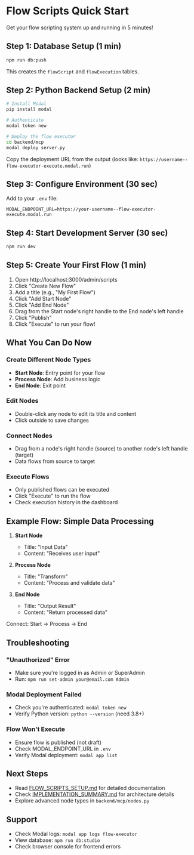 # Flow Scripts Quick Start

Get your flow scripting system up and running in 5 minutes!

## Step 1: Database Setup (1 min)

```bash
npm run db:push
```

This creates the `flowScript` and `flowExecution` tables.

## Step 2: Python Backend Setup (2 min)

```bash
# Install Modal
pip install modal

# Authenticate
modal token new

# Deploy the flow executor
cd backend/mcp
modal deploy server.py
```

Copy the deployment URL from the output (looks like: `https://username--flow-executor-execute.modal.run`)

## Step 3: Configure Environment (30 sec)

Add to your `.env` file:

```env
MODAL_ENDPOINT_URL=https://your-username--flow-executor-execute.modal.run
```

## Step 4: Start Development Server (30 sec)

```bash
npm run dev
```

## Step 5: Create Your First Flow (1 min)

1. Open http://localhost:3000/admin/scripts
2. Click "Create New Flow"
3. Add a title (e.g., "My First Flow")
4. Click "Add Start Node"
5. Click "Add End Node"
6. Drag from the Start node's right handle to the End node's left handle
7. Click "Publish"
8. Click "Execute" to run your flow!

## What You Can Do Now

### Create Different Node Types

- **Start Node**: Entry point for your flow
- **Process Node**: Add business logic
- **End Node**: Exit point

### Edit Nodes

- Double-click any node to edit its title and content
- Click outside to save changes

### Connect Nodes

- Drag from a node's right handle (source) to another node's left handle (target)
- Data flows from source to target

### Execute Flows

- Only published flows can be executed
- Click "Execute" to run the flow
- Check execution history in the dashboard

## Example Flow: Simple Data Processing

1. **Start Node**
   - Title: "Input Data"
   - Content: "Receives user input"

2. **Process Node**
   - Title: "Transform"
   - Content: "Process and validate data"

3. **End Node**
   - Title: "Output Result"
   - Content: "Return processed data"

Connect: Start → Process → End

## Troubleshooting

### "Unauthorized" Error
- Make sure you're logged in as Admin or SuperAdmin
- Run: `npm run set-admin your@email.com Admin`

### Modal Deployment Failed
- Check you're authenticated: `modal token new`
- Verify Python version: `python --version` (need 3.8+)

### Flow Won't Execute
- Ensure flow is published (not draft)
- Check MODAL_ENDPOINT_URL in `.env`
- Verify Modal deployment: `modal app list`

## Next Steps

- Read [FLOW_SCRIPTS_SETUP.md](FLOW_SCRIPTS_SETUP.md) for detailed documentation
- Check [IMPLEMENTATION_SUMMARY.md](IMPLEMENTATION_SUMMARY.md) for architecture details
- Explore advanced node types in `backend/mcp/nodes.py`

## Support

- Check Modal logs: `modal app logs flow-executor`
- View database: `npm run db:studio`
- Check browser console for frontend errors
